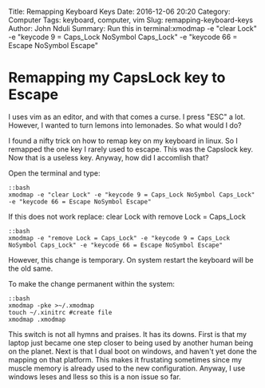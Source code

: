 Title: Remapping Keyboard Keys
Date: 2016-12-06 20:20
Category: Computer
Tags: keyboard, computer, vim
Slug: remapping-keyboard-keys
Author: John Nduli
Summary: Run this in terminal:xmodmap -e "clear Lock" -e "keycode 9 = Caps_Lock NoSymbol Caps_Lock" -e "keycode 66 = Escape NoSymbol Escape"

# Remapping my CapsLock key to Escape #
I uses vim as an editor, and with that comes a curse. I press
"ESC" a lot. However, I wanted to turn lemons into lemonades. So
what would I do? 

I found a nifty trick on how to remap key on my keyboard in linux.
So I remapped the one key I rarely used to escape. This was the
Capslock key. Now that is a useless key. Anyway, how did I
accomlish that?
    
Open the terminal and type:

    ::bash
    xmodmap -e "clear Lock" -e "keycode 9 = Caps_Lock NoSymbol Caps_Lock" -e "keycode 66 = Escape NoSymbol Escape"

If this does not work replace: clear Lock with remove Lock = Caps_Lock

    ::bash
    xmodmap -e "remove Lock = Caps_Lock" -e "keycode 9 = Caps_Lock NoSymbol Caps_Lock" -e "keycode 66 = Escape NoSymbol Escape"


However, this change is temporary. On system restart the keyboard
will be the old same.

To make the change permanent within the system:

    ::bash
    xmodmap -pke >~/.xmodmap
    touch ~/.xinitrc #create file
    xmodmap .xmodmap

This switch is not all hymns and praises. It has its downs. First
is that my laptop just became one step closer to being used by
another human being on the planet. Next is that I dual boot on
windows, and haven't yet done the mapping on that platform. This
makes it frustating sometimes since my muscle memory is already
used to the new configuration. Anyway, I use windows leses and
lless so this is a non issue so far.
